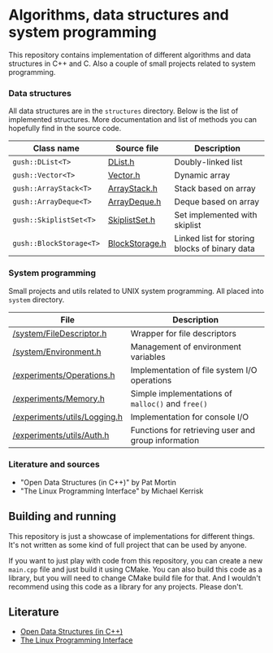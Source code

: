 
# Algorithms, data structures and system programming

This repository contains implementation of different algorithms and data structures in C++ and C. Also a couple
of small projects related to system programming.

### Data structures

All data structures are in the `structures` directory. Below is the list of implemented structures.
More documentation and list of methods you can hopefully find in the source code. 

| Class name | Source file  | Description |
| --- | --- | --- |
| `gush::DList<T>` | [DList.h](src/structures/DList.h) | Doubly-linked list |
| `gush::Vector<T>` | [Vector.h](src/structures/Vector.h) | Dynamic array |
| `gush::ArrayStack<T>` | [ArrayStack.h](src/structures/ArrayStack.h) | Stack based on array |
| `gush::ArrayDeque<T>` | [ArrayDeque.h](src/structures/ArrayDeque.h) | Deque based on array |
| `gush::SkiplistSet<T>` | [SkiplistSet.h](src/structures/SkiplistSet.h) | Set implemented with skiplist |
| `gush::BlockStorage<T>` | [BlockStorage.h](src/structures/BlockStorage.h) | Linked list for storing blocks of binary data |

### System programming

Small projects and utils related to UNIX system programming. All placed into `system` directory. 

| File | Description |
| ---  | ----------- |
| [/system/FileDescriptor.h](src/system/FileDescriptor.h) | Wrapper for file descriptors |
| [/system/Environment.h](src/system/Environment.h) | Management of environment variables |
| [/experiments/Operations.h](src/experiments/Operations.h) | Implementation of file system I/O operations |
| [/experiments/Memory.h](src/experiments/Memory.h) | Simple implementations of `malloc()` and `free()` |
| [/experiments/utils/Logging.h](src/experiments/Logging.h) | Implementation for console I/O |
| [/experiments/utils/Auth.h](src/system/Auth.h) | Functions for retrieving user and group information |

### Literature and sources

 * "Open Data Structures (in C++)" by Pat Mortin
 * "The Linux Programming Interface" by Michael Kerrisk

## Building and running

This repository is just a showcase of implementations for different things. It's not written as some kind of
full project that can be used by anyone.

If you want to just play with code from this repository, you can create a new `main.cpp` file and just 
build it using CMake. You can also build this code as a library, but you will need to change CMake build file for that.
And I wouldn't recommend using this code as a library for any projects. Please don't.

## Literature

 * [Open Data Structures (in C++)](https://opendatastructures.org/ods-cpp.pdf)
 * [The Linux Programming Interface](https://www.amazon.com/Linux-Programming-Interface-System-Handbook-ebook/dp/B004OEJMZM)
